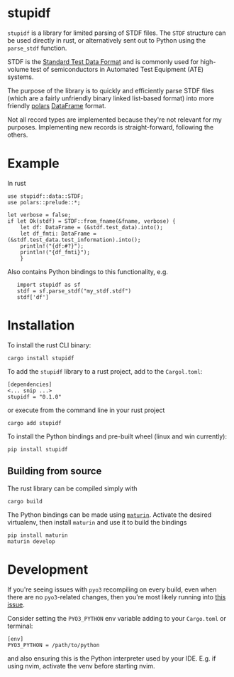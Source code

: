 # stupidf


`stupidf` is a library for limited parsing of STDF files. The `STDF` structure can be used
directly in rust, or alternatively sent out to Python using the `parse_stdf` function.

STDF is the [Standard Test Data Format](https://en.wikipedia.org/wiki/Standard_Test_Data_Format) and is commonly used for high-volume test of semiconductors in Automated Test Equipment (ATE) systems. 

The purpose of the library is to quickly and efficiently parse STDF files (which are a fairly unfriendly binary linked list-based format) into more friendly [polars](https://pola.rs/) [DataFrame](https://docs.pola.rs/user-guide/concepts/data-types-and-structures/#dataframe) format. 

Not all record types are implemented because they're not relevant for my purposes. Implementing new records is straight-forward, following the others. 

# Example

In rust

```
use stupidf::data::STDF;
use polars::prelude::*;

let verbose = false;
if let Ok(stdf) = STDF::from_fname(&fname, verbose) {
    let df: DataFrame = (&stdf.test_data).into();
    let df_fmti: DataFrame = (&stdf.test_data.test_information).into();
    println!("{df:#?}");
    println!("{df_fmti}");
    }
```

Also contains Python bindings to this functionality, e.g.

```
   import stupidf as sf
   stdf = sf.parse_stdf("my_stdf.stdf")
   stdf['df']
````

# Installation

To install the rust CLI binary:

```cargo install stupidf```

To add the `stupidf` library to a rust project, add to the `Cargol.toml`:

```
[dependencies]
<... snip ...>
stupidf = "0.1.0"
```

or execute from the command line in your rust project

```cargo add stupidf```

To install the Python bindings and pre-built wheel (linux and win currently):

```pip install stupidf```

## Building from source

The rust library can be compiled simply with

```cargo build```

The Python bindings can be made using [`maturin`](https://www.maturin.rs/). Activate the desired virtualenv, then install `maturin` and use it to build the bindings

```
pip install maturin
maturin develop
```

# Development

If you're seeing issues with `pyo3` recompiling on every build, even when there are no `pyo3`-related changes, then you're most likely running into [this issue](https://github.com/PyO3/pyo3/issues/1708). 

Consider setting the `PYO3_PYTHON` env variable adding to your `Cargo.toml` or terminal:

```
[env]
PYO3_PYTHON = /path/to/python
```

and also ensuring this is the Python interpreter used by your IDE. E.g. if using nvim, activate the venv before starting nvim. 
